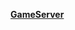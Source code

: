 **[GameServer]([http://a](https://github.com/RedemWF/GameServer)https://github.com/RedemWF/GameServer)**

